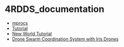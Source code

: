 # 4RDDS_documentation

- [mprocs](docs/mprocs.md)
- [Tutorial](docs/Tutorial.md)
- [New World Tutorial](docs/new_worlds.md)
- [Drone Swarm Coordination System with Iris Drones](docs/iris_drone.md)
